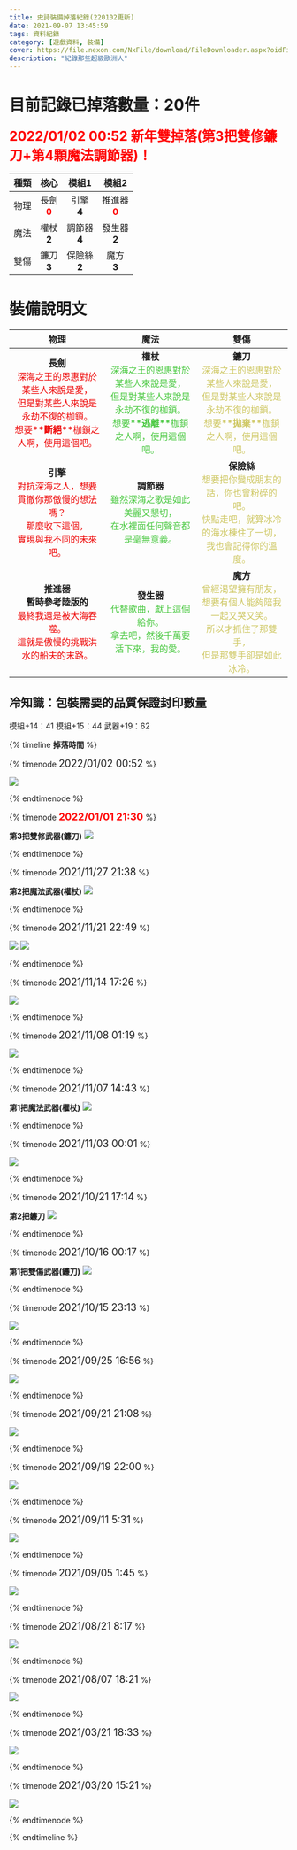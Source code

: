 ```yaml
---
title: 史詩裝備掉落紀錄(220102更新)
date: 2021-09-07 13:45:59
tags: 資料紀錄
category: [遊戲資料, 裝備]
cover: https://file.nexon.com/NxFile/download/FileDownloader.aspx?oidFile=4764852390518072813
description: "紀錄那些超級歐洲人"
---
```


# 目前記錄已掉落數量：20件
**<font size=5 color=#ff0000>2022/01/02 00:52 新年雙掉落(第3把雙修鐮刀+第4顆魔法調節器)！</font>**

|種類|核心|模組1|模組2|
|:-:|:-:|:-:|:-:|
|物理|長劍<br>**<font color=#ff0000>0</font>**|引擎<br>**4**|推進器<br>**<font color=#ff0000>0</font>**|
|魔法|權杖<br>**2**|調節器<br>**4**|發生器<br>**2**|
|雙傷|鐮刀<br>**3**|保險絲<br>**2**|魔方<br>**3**|

# 裝備說明文
|物理|魔法|雙傷|
|:-:|:-:|:-:|
|**長劍**<br><font color=#ee0000>深海之王的恩惠對於某些人來說是愛，<br>但是對某些人來說是永劫不復的枷鎖。<br>想要<b>\*\*斷絕\*\*</b>枷鎖之人啊，使用這個吧。</font>|**權杖**<br><font color=#47c83e>深海之王的恩惠對於某些人來說是愛，<br>但是對某些人來說是永劫不復的枷鎖。<br>想要<b>\*\*逃離\*\*</b>枷鎖之人啊，使用這個吧。</font>|**鐮刀**<br><font color=#cec761>深海之王的恩惠對於某些人來說是愛，<br>但是對某些人來說是永劫不復的枷鎖。<br>想要<b>\*\*拋棄\*\*</b>枷鎖之人啊，使用這個吧。</font>|
|**引擎**<br><font color=#ee0000>對抗深海之人，想要貫徹你那傲慢的想法嗎？<br>那麼收下這個，<br>實現與我不同的未來吧。</font>|**調節器**<br><font color=#47c83e>雖然深海之歌是如此美麗又懇切，<br>在水裡面任何聲音都是毫無意義。</font>|**保險絲**<br><font color=#cec761>想要把你變成朋友的話，你也會粉碎的吧。<br>快點走吧，就算冰冷的海水棟住了一切，<br>我也會記得你的溫度。</font>|
|**推進器**<br>**暫時參考陸版的**<br><font color=#ee0000>最終我還是被大海吞噬。<br>這就是傲慢的挑戰洪水的船夫的末路。</font>|**發生器**<br><font color=#47c83e>代替歌曲，獻上這個給你。<br>拿去吧，然後千萬要活下來，我的愛。</font>|**魔方**<br><font color=#cec761>曾經渴望擁有朋友，<br>想要有個人能夠陪我一起又哭又笑。<br>所以才抓住了那雙手，<br>但是那雙手卻是如此冰冷。</font>|

## 冷知識：包裝需要的品質保證封印數量
模組+14：41
模組+15：44
武器+19：62

{% timeline <strong>掉落時間</strong> %}

{% timenode <font size=4>2022/01/02 00:52</font> %}

![](/img/epicgears/epicgear20.png)

{% endtimenode %}

{% timenode **<font size=4 color=#ff0000>2022/01/01 21:30</font>** %}

**第3把雙修武器(鐮刀)**
![](/img/epicgears/epicgear19.png)

{% endtimenode %}

{% timenode <font size=4>2021/11/27 21:38</font> %}

**第2把魔法武器(權杖)**
![](/img/epicgears/epicgear18.png)

{% endtimenode %}

{% timenode <font size=4>2021/11/21 22:49</font> %}

![](/img/epicgears/epicgear17.png)
![](/img/epicgears/epicgear17_1.png)

{% endtimenode %}

{% timenode <font size=4>2021/11/14 17:26</font> %}

![](/img/epicgears/epicgear16.png)

{% endtimenode %}

{% timenode <font size=4>2021/11/08 01:19</font> %}

![](/img/epicgears/epicgear15.png)

{% endtimenode %}

{% timenode <font size=4>2021/11/07 14:43</font> %}

**第1把魔法武器(權杖)**
![](/img/epicgears/epicgear14.png)

{% endtimenode %}

{% timenode <font size=4>2021/11/03 00:01</font> %}

![](/img/epicgears/epicgear13.png)

{% endtimenode %}

{% timenode <font size=4>2021/10/21 17:14</font> %}

**第2把鐮刀**
![](/img/epicgears/epicgear12.png)

{% endtimenode %}

{% timenode <font size=4>2021/10/16 00:17</font> %}

**第1把雙傷武器(鐮刀)**
![](/img/epicgears/epicgear11.png)

{% endtimenode %}

{% timenode <font size=4>2021/10/15 23:13</font> %}

![](/img/epicgears/epicgear10.png)

{% endtimenode %}

{% timenode <font size=4>2021/09/25 16:56</font> %}

![](/img/epicgears/epicgear9.png)

{% endtimenode %}

{% timenode <font size=4>2021/09/21 21:08</font> %}

![](/img/epicgears/epicgear8.png)

{% endtimenode %}

{% timenode <font size=4>2021/09/19 22:00</font> %}

![](/img/epicgears/epicgear7.png)

{% endtimenode %}

{% timenode <font size=4>2021/09/11 5:31</font> %}

![](/img/epicgears/epicgear6.png)

{% endtimenode %}

{% timenode <font size=4>2021/09/05 1:45</font> %}

![](/img/epicgears/epicgear2.png)

{% endtimenode %}

{% timenode <font size=4>2021/08/21 8:17</font> %}

![](/img/epicgears/epicgear1.png)

{% endtimenode %}

{% timenode <font size=4>2021/08/07 18:21</font> %}

![](/img/epicgears/epicgear3.png)

{% endtimenode %}

{% timenode <font size=4>2021/03/21 18:33</font> %}

![](/img/epicgears/epicgear5.png)

{% endtimenode %}

{% timenode <font size=4>2021/03/20 15:21</font> %}

![](/img/epicgears/epicgear4.png)

{% endtimenode %}

{% endtimeline %}